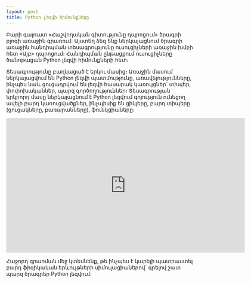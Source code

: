 ```yaml
---
layout: post
title: Python լեզվի հիմունքները 
---
```


Բարի գալուստ «Հաշվողական գիտությունը դպրոցում» ծրագրի բլոգի առաջին գրառում։ Այստեղ ձեզ ենք ներկայացնում ծրագրի առաջին հանդիպման տեսագրությունը ուսուցիչների առաջին խմբի հետ «Այբ» դպրոցում։ Հանդիպման ընթացքում ուսուցիչները ծանոթացան Python լեզվի հիմունքների հետ։

Տեսագրությունը բաղկացած է երկու մասից։ Առաջին մասում ներկայացվում են Python լեզվի պատմությունը, առավելությունները, ինչպես նաև ցուցադրվում են լեզվի հասարակ կառույցներ` տիպեր, փոփոխականներ, պարզ գործողություններ։ Տեսագրության երկրորդ մասը ներկայացնում է Python լեզվում գոյություն ունեցող ավելի բարդ կառուցվածքներ, ինչպիսիք են ցիկլերը, բարդ տիպերը (ցուցակները, բառարանները), ֆունկցիաները։

<iframe width="640" height="360" src="https://www.youtube.com/embed/videoseries?list=PLJghapgaYJxh2nmTz3op426HuJpZOlVzD" frameborder="0" allowfullscreen></iframe>

Հաջորդ գրառման մեջ կտեսնենք, թե ինչպես է կարելի պատրաստել բարդ ֆիզիկական երևույթների սիմուլացիաներով` գրելով շատ պարզ ծրագրեր Python լեզվում։
